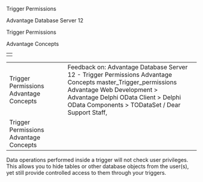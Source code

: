 Trigger Permissions




Advantage Database Server 12  

Trigger Permissions

Advantage Concepts

|  |
| --- |
|  |

|  |  |  |  |  |
| --- | --- | --- | --- | --- |
| Trigger Permissions  Advantage Concepts |  |  | Feedback on: Advantage Database Server 12 - Trigger Permissions Advantage Concepts master\_Trigger\_permissions Advantage Web Development > Advantage Delphi OData Client > Delphi OData Components > TODataSet / Dear Support Staff, |  |
| Trigger Permissions  Advantage Concepts |  |  |  |  |

Data operations performed inside a trigger will not check user privileges. This allows you to hide tables or other database objects from the user(s), yet still provide controlled access to them through your triggers.